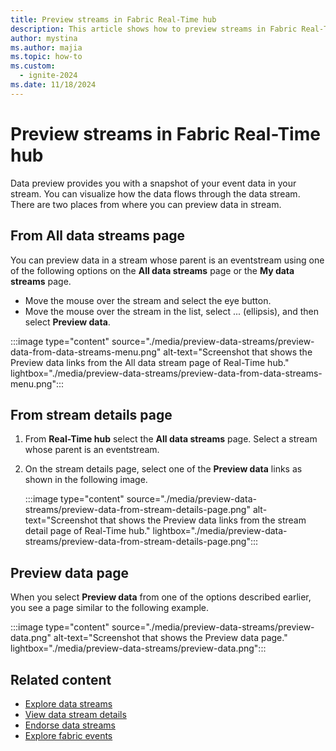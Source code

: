 ```yaml
---
title: Preview streams in Fabric Real-Time hub
description: This article shows how to preview streams in Fabric Real-Time hub.
author: mystina
ms.author: majia
ms.topic: how-to
ms.custom:
  - ignite-2024
ms.date: 11/18/2024
---
```


# Preview streams in Fabric Real-Time hub

Data preview provides you with a snapshot of your event data in your stream. You can visualize how the data flows through the data stream. There are two places from where you can preview data in stream.



## From All data streams page

You can preview data in a stream whose parent is an eventstream using one of the following options on the **All data streams** page or the **My data streams** page.

- Move the mouse over the stream and select the eye button.
- Move the mouse over the stream in the list, select ... (ellipsis), and then select **Preview data**.

:::image type="content" source="./media/preview-data-streams/preview-data-from-data-streams-menu.png" alt-text="Screenshot that shows the Preview data links from the All data stream page of Real-Time hub." lightbox="./media/preview-data-streams/preview-data-from-data-streams-menu.png":::

## From stream details page

1. From **Real-Time hub** select the **All data streams** page. Select a stream whose parent is an eventstream.
1. On the stream details page, select one of the **Preview data** links as shown in the following image.

    :::image type="content" source="./media/preview-data-streams/preview-data-from-stream-details-page.png" alt-text="Screenshot that shows the Preview data links from the stream detail page of Real-Time hub." lightbox="./media/preview-data-streams/preview-data-from-stream-details-page.png":::

## Preview data page

When you select **Preview data** from one of the options described earlier, you see a page similar to the following example.

:::image type="content" source="./media/preview-data-streams/preview-data.png" alt-text="Screenshot that shows the Preview data page." lightbox="./media/preview-data-streams/preview-data.png":::

## Related content

- [Explore data streams](explore-data-streams.md)
- [View data stream details](view-data-stream-details.md)
- [Endorse data streams](endorse-data-streams.md)
- [Explore fabric events](explore-fabric-events.md)
